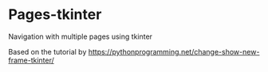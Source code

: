 # Pages-tkinter
Navigation with multiple pages using tkinter

Based on the tutorial by
https://pythonprogramming.net/change-show-new-frame-tkinter/
